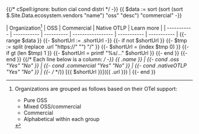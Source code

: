 {{/*
cSpell:ignore: bution cial cond distri
*/ -}}
{{ $data := sort (sort (sort $.Site.Data.ecosystem.vendors "name") "oss" "desc") "commercial" -}}

| Organization[^org] | OSS | Com&shy;mer&shy;cial | Native OTLP | Learn more  |
| ----------- | ----------- | ---------- | ----------------- | ----------- | ----------- |
{{- range $data }}
  {{- $shortUrl := .shortUrl -}}
  {{- if not $shortUrl  }}
      {{- $tmp := split (replace .url "https://" "") "/"  }}
      {{- $shortUrl = (index $tmp 0) }}
      {{- if gt (len $tmp) 1  }}
          {{- $shortUrl = printf "%s/…" $shortUrl  }}
      {{- end }}
  {{- end }}
  {{/* Each line below is a column: */ -}}
  {{ .name }} |
  {{- cond .oss "Yes" "No" }} |
  {{- cond .commercial "Yes" "No" }} |
  {{- cond .nativeOTLP "Yes" "No" }} |
  {{- /* */}} [{{ $shortUrl }}]({{ .url }}) |
{{- end }}

[^org]: Organizations are grouped as follows based on their OTel support:
    - Pure OSS
    - Mixed OSS/commercial
    - Commercial
    - Alphabetical within each group
